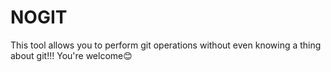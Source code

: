 # NOGIT
This tool allows you to perform git operations without even knowing a thing about git!!! You're welcome😊
